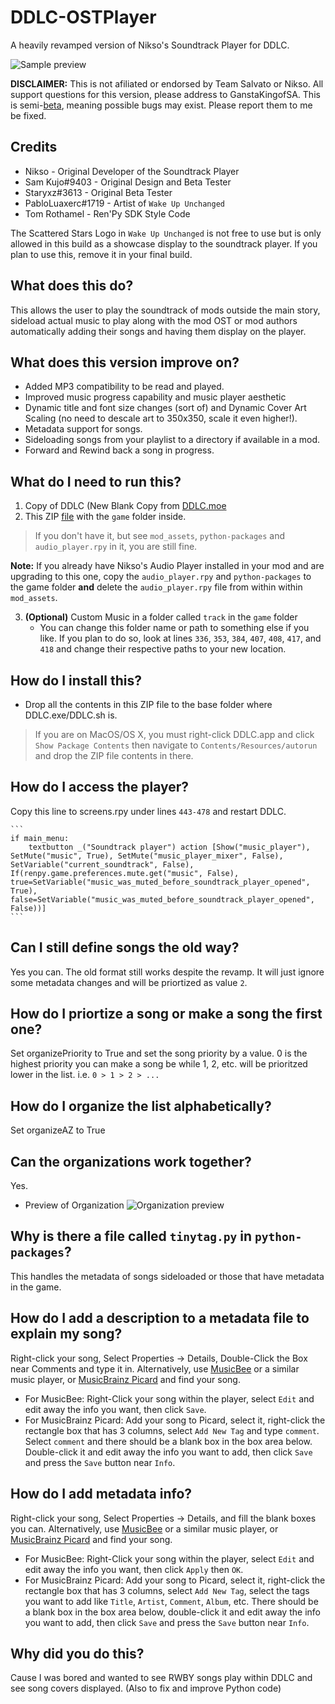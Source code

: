 # DDLC-OSTPlayer
A heavily revamped version of Nikso's Soundtrack Player for DDLC.

![Sample preview](https://cdn.discordapp.com/attachments/373669030747308032/762123533052149760/Preview.png)

**DISCLAIMER:** This is not afiliated or endorsed by Team Salvato or Nikso. All support questions for this version, please address to GanstaKingofSA. This is semi-<ins>beta</ins>, meaning possible bugs may exist. Please report them to me be fixed.

## Credits
* Nikso - Original Developer of the Soundtrack Player
* Sam Kujo#9403 - Original Design and Beta Tester
* Staryxz#3613 - Original Beta Tester
* PabloLuaxerc#1719 - Artist of `Wake Up Unchanged`
* Tom Rothamel - Ren'Py SDK Style Code

The Scattered Stars Logo in `Wake Up Unchanged` is not free to use but is only allowed in this build as a showcase display to the soundtrack player. If you plan to use this, remove it in your final build.

## What does this do?
This allows the user to play the soundtrack of mods outside the main story, sideload actual music to play along with the mod OST or mod authors automatically adding their songs and having them display on the player.

## What does this version improve on?
- Added MP3 compatibility to be read and played.
- Improved music progress capability and music player aesthetic
- Dynamic title and font size changes (sort of) and Dynamic Cover Art Scaling (no need to descale art to 350x350, scale it even higher!).
- Metadata support for songs.
- Sideloading songs from your playlist to a directory if available in a mod.
- Forward and Rewind back a song in progress.

## What do I need to run this?
1. Copy of DDLC (New Blank Copy from [DDLC.moe](https://ddlc.moe)
2. This ZIP [file](https://github.com/GanstaKingofSA/DDLC-OSTPlayer/releases) with the `game` folder inside.
> If you don't have it, but see `mod_assets`, `python-packages` and `audio_player.rpy` in it, you are still fine. 

**Note:** If you already have Nikso's Audio Player installed in your mod and are upgrading to this one, copy the `audio_player.rpy` and `python-packages` to the game folder **and** delete the `audio_player.rpy` file from within within `mod_assets`.

3. **(Optional)** Custom Music in a folder called `track` in the `game` folder
    * You can change this folder name or path to something else if you like. If you plan to do so, look at lines `336`, `353`, `384`, `407`, `408`, `417`, and `418` and change their respective paths to your new location.

## How do I install this?
* Drop all the contents in this ZIP file to the base folder where DDLC.exe/DDLC.sh is.
> If you are on MacOS/OS X, you must right-click DDLC.app and click `Show Package Contents` then navigate to `Contents/Resources/autorun` and drop the ZIP file contents in there.

## How do I access the player?
Copy this line to screens.rpy under lines `443-478` and restart DDLC.

    ```
    if main_menu:
        textbutton _("Soundtrack player") action [Show("music_player"), SetMute("music", True), SetMute("music_player_mixer", False), SetVariable("current_soundtrack", False), If(renpy.game.preferences.mute.get("music", False), true=SetVariable("music_was_muted_before_soundtrack_player_opened", True), false=SetVariable("music_was_muted_before_soundtrack_player_opened", False))]
    ```

## Can I still define songs the old way?
Yes you can. The old format still works despite the revamp. It will just ignore some metadata changes and will be priortized as value `2`.

## How do I priortize a song or make a song the first one?
Set organizePriority to True and set the song priority by a value. 0 is the highest priority you can make a song be while 1, 2, etc. will be prioritzed lower in the list. i.e. `0 > 1 > 2 > ...`

## How do I organize the list alphabetically?
Set organizeAZ to True

## Can the organizations work together?
Yes.

* Preview of Organization
![Organization preview](https://cdn.discordapp.com/attachments/373669030747308032/762177096411643904/Untitled-1.png)

## Why is there a file called `tinytag.py` in `python-packages`?
This handles the metadata of songs sideloaded or those that have metadata in the game.

## How do I add a description to a metadata file to explain my song?
Right-click your song, Select Properties -> Details, Double-Click the Box near Comments and type it in.
Alternatively, use [MusicBee](https://www.getmusicbee.com/) or a similar music player, or [MusicBrainz Picard](https://picard.musicbrainz.org/) and find your song.
  * For MusicBee: Right-Click your song within the player, select `Edit` and edit away the info you want, then click `Save`.
  * For MusicBrainz Picard: Add your song to Picard, select it, right-click the rectangle box that has 3 columns, select `Add New Tag` and type `comment`. Select `comment` and there should be a blank box in the box area below. Double-click it and edit away the info you want to add, then click `Save` and press the `Save` button near `Info`.

## How do I add metadata info?
Right-click your song, Select Properties -> Details, and fill the blank boxes you can.
Alternatively, use [MusicBee](https://www.getmusicbee.com/) or a similar music player, or [MusicBrainz Picard](https://picard.musicbrainz.org/) and find your song.
  * For MusicBee: Right-Click your song within the player, select `Edit` and edit away the info you want, then click `Apply` then `OK`.
  * For MusicBrainz Picard: Add your song to Picard, select it, right-click the rectangle box that has 3 columns, select `Add New Tag`, select the tags you want to add like `Title`, `Artist`, `Comment`, `Album`, etc. There should be a blank box in the box area below, double-click it and edit away the info you want to add, then click `Save` and press the `Save` button near `Info`.

## Why did you do this?
Cause I was bored and wanted to see RWBY songs play within DDLC and see song covers displayed. (Also to fix and improve Python code)